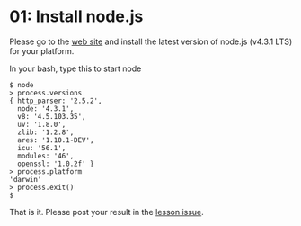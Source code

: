 # 01: Install node.js

Please go to the [web site](https://nodejs.org/en/) and install the latest version of node.js (v4.3.1 LTS) 
for your platform.

In your bash, type this to start node

```shell
$ node
> process.versions
{ http_parser: '2.5.2',
  node: '4.3.1',
  v8: '4.5.103.35',
  uv: '1.8.0',
  zlib: '1.2.8',
  ares: '1.10.1-DEV',
  icu: '56.1',
  modules: '46',
  openssl: '1.0.2f' }
> process.platform
'darwin'
> process.exit()
$ 
```

That is it. Please post your result in the [lesson issue](https://github.com/bigdata-mindstorms/node-playground/issues/3).
